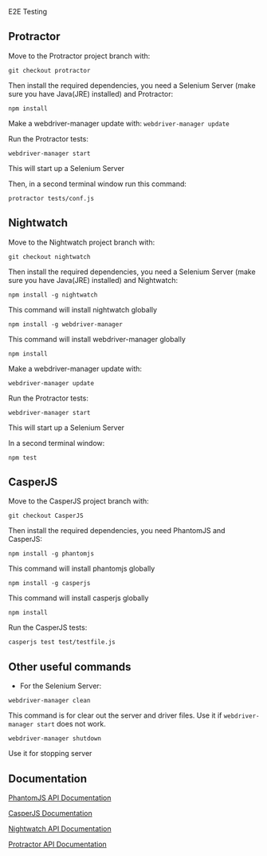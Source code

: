 E2E Testing

## Protractor
Move to the Protractor project branch with:

```git checkout protractor```

Then install the required dependencies, you need a Selenium Server (make sure you have Java(JRE) installed) and Protractor:

```npm install```

Make a webdriver-manager update with:
```webdriver-manager update```

Run the Protractor tests:

```webdriver-manager start```

This will start up a Selenium Server

Then, in a second terminal window run this command:

```protractor tests/conf.js```

 ## Nightwatch
 
 Move to the Nightwatch project branch with:

```git checkout nightwatch```

Then install the required dependencies, you need a Selenium Server (make sure you have Java(JRE) installed) and Nightwatch:

```npm install -g nightwatch```

This command will install nightwatch globally


```npm install -g webdriver-manager ```

This command will install webdriver-manager globally

```npm install```

Make a webdriver-manager update with:

```webdriver-manager update```

Run the Protractor tests:

```webdriver-manager start```

This will start up a Selenium Server

In a second terminal window:

```npm test```

## CasperJS
Move to the CasperJS project branch with:

```git checkout CasperJS```

Then install the required dependencies, you need PhantomJS and CasperJS:

```npm install -g phantomjs```

This command will install phantomjs globally

```npm install -g casperjs```

This command will install casperjs globally

```npm install ```

Run the CasperJS tests: 

```casperjs test test/testfile.js```


## Other useful commands 

* For the Selenium Server:

```webdriver-manager clean```

This command is for clear out the server and driver files. Use it if `webdriver-manager start` does not work.

```webdriver-manager shutdown```

Use it for stopping server

## Documentation

[PhantomJS API Documentation](http://phantomjs.org/api/)

[CasperJS Documentation](http://docs.casperjs.org/en/latest/)

[Nightwatch API Documentation](http://nightwatchjs.org/api)

[Protractor API Documentation](http://www.protractortest.org/#/api)
